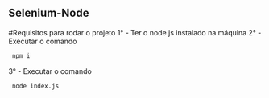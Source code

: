 ﻿## Selenium-Node

#Requisitos para rodar o projeto
1° - Ter o node js instalado na máquina
2° - Executar o comando 
 ```bash
  npm i 
```
3° - Executar o comando
 ```bash
  node index.js 
```
